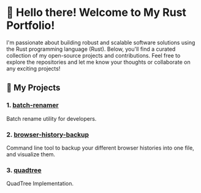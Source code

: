 # 👋 Hello there! Welcome to My Rust Portfolio!

I'm passionate about building robust and scalable software solutions using the Rust programming language (Rust). Below, you'll find a curated collection of my open-source projects and contributions. Feel free to explore the repositories and let me know your thoughts or collaborate on any exciting projects!

## 🚀 My Projects

### 1. [**batch-renamer**](https://github.com/Shaunakdas/batch-renamer)
Batch rename utility for developers.

### 2. [**browser-history-backup**](https://github.com/Shaunakdas/browser-history-backup)
Command line tool to backup your different browser histories into one file, and visualize them.

### 3. [**quadtree**](link-to-repository)
QuadTree Implementation.


